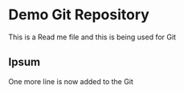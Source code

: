 # Demo Git Repository

This is a Read me file and this is being used for Git

## Ipsum
One more line is now added to the Git